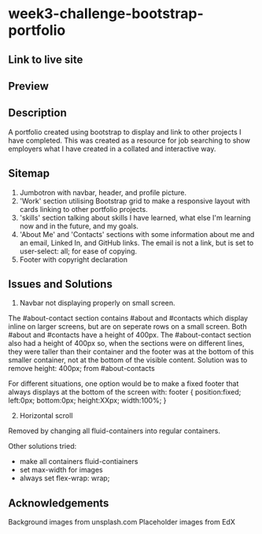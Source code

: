 # week3-challenge-bootstrap-portfolio

## Link to live site

## Preview

## Description

A portfolio created using bootstrap to display and link to other projects I have completed. This was created as a resource for job searching to show employers what I have created in a collated and interactive way.

## Sitemap

1. Jumbotron with navbar, header, and profile picture.
2. 'Work' section utilising Bootstrap grid to make a responsive layout with cards linking to other portfolio projects.
3. 'skills' section talking about skills I have learned, what else I'm learning now and in the future, and my goals. 
4. 'About Me' and 'Contacts' sections with some information about me and an email, Linked In, and GitHub links. The email is not a link, but is set to user-select: all; for ease of copying. 
5. Footer with copyright declaration

## Issues and Solutions

1. Navbar not displaying properly on small screen. 

The #about-contact section contains #about and #contacts which display inline on larger screens, but are on seperate rows on a small screen. Both #about and #contacts have a height of 400px. The #about-contact section also had a height of 400px so, when the sections were on different lines, they were taller than their container and the footer was at the bottom of this smaller container, not at the bottom of the visible content. 
Solution was to remove height: 400px; from #about-contacts

For different situations, one option would be to make a fixed footer that always displays at the bottom of the screen with:
footer {
        position:fixed;
        left:0px;
        bottom:0px;
        height:XXpx;
        width:100%;
}

2. Horizontal scroll

Removed by changing all fluid-containers into regular containers. 

 Other solutions tried:
 - make all containers fluid-contiainers
 - set max-width for images
 - always set flex-wrap: wrap; 

 ## Acknowledgements

 Background images from unsplash.com
 Placeholder images from EdX